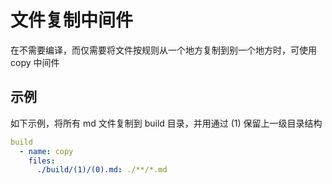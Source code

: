 # 文件复制中间件
在不需要编译，而仅需要将文件按规则从一个地方复制到别一个地方时，可使用 copy 中间件

## 示例

如下示例，将所有 md 文件复制到 build 目录，并用通过 (1) 保留上一级目录结构

```yml
build
  - name: copy
    files:
      ./build/(1)/(0).md: ./**/*.md
```